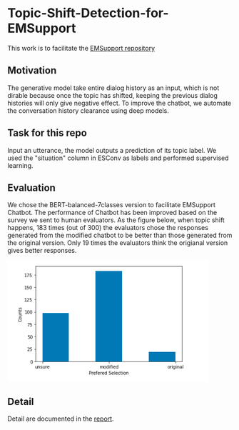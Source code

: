 # Topic-Shift-Detection-for-EMSupport

This work is to facilitate the [EMSupport repository](https://github.com/thu-coai/Emotional-Support-Conversation)

## Motivation
The generative model take entire dialog history as an input, which is not dirable because once the topic has shifted, keeping the previous dialog histories will only give negative effect. To improve the chatbot, we automate the conversation history clearance using deep models.

## Task for this repo
Input an utterance, the model outputs a prediction of its topic label. We used the "situation" column in ESConv as labels and performed supervised learning.

## Evaluation
We chose the BERT-balanced-7classes version to facilitate EMSupport Chatbot. The performance of Chatbot has been improved based on the survey we sent to human evaluators. As the figure below, when topic shift happens, 183 times (out of 300) the evaluators chose the responses generated from the modified chatbot to be better than those generated from the original version. Only 19 times the evaluators think the origianal version gives better responses.

![alt text](https://github.com/jiz322/Topic-Shift-Detection-for-EMSupport/blob/main/evaluation_result.png)

## Detail
Detail are documented in the [report](https://github.com/jiz322/Topic-Shift-Detection-for-EMSupport/blob/main/Improve%20the%20Empathetic%20Chatbot-08-24-v3.pdf).


